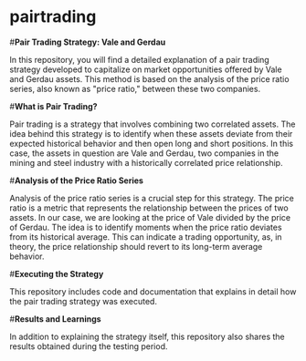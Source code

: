 # pairtrading

#**Pair Trading Strategy: Vale and Gerdau**

In this repository, you will find a detailed explanation of a pair trading strategy developed to capitalize on market opportunities offered by Vale and Gerdau assets. This method is based on the analysis of the price ratio series, also known as "price ratio," between these two companies.

#**What is Pair Trading?**

Pair trading is a strategy that involves combining two correlated assets. The idea behind this strategy is to identify when these assets deviate from their expected historical behavior and then open long and short positions. In this case, the assets in question are Vale and Gerdau, two companies in the mining and steel industry with a historically correlated price relationship.

#**Analysis of the Price Ratio Series**

Analysis of the price ratio series is a crucial step for this strategy. The price ratio is a metric that represents the relationship between the prices of two assets. In our case, we are looking at the price of Vale divided by the price of Gerdau. The idea is to identify moments when the price ratio deviates from its historical average. This can indicate a trading opportunity, as, in theory, the price relationship should revert to its long-term average behavior.

#**Executing the Strategy**

This repository includes code and documentation that explains in detail how the pair trading strategy was executed.

#**Results and Learnings**

In addition to explaining the strategy itself, this repository also shares the results obtained during the testing period. 

